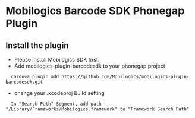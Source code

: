 Mobilogics Barcode SDK Phonegap Plugin
============================
## Install the plugin ##
- Please install Mobilogics SDK first.
- Add mobilogics-plugin-barcodesdk to your phonegap project<br/>
```
  cordova plugin add https://github.com/Mobilogics/mobilogics-plugin-barcodesdk.git
```
- change your .xcodeproj Build setting<br/>
```
  In "Search Path" Segment, add path "/Library/Frameworks/Mobilogics.framework" to "Framework Search Path"
```